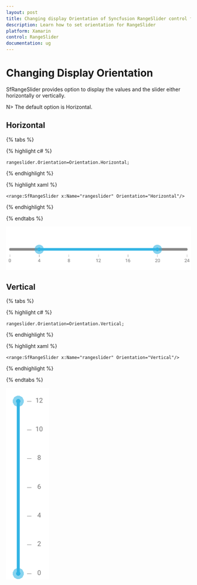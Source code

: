 ```yaml
---
layout: post
title: Changing display Orientation of Syncfusion RangeSlider control for Xamarin.Forms
description: Learn how to set orientation for RangeSlider
platform: Xamarin
control: RangeSlider
documentation: ug
---
```


# Changing Display Orientation

SfRangeSlider provides option to display the values and the slider either horizontally or vertically.

N> The default option is Horizontal.

## Horizontal

{% tabs %}

{% highlight c# %}

	rangeslider.Orientation=Orientation.Horizontal;

{% endhighlight %}

{% highlight xaml %}

	<range:SfRangeSlider x:Name="rangeslider" Orientation="Horizontal"/>
	
{% endhighlight %}

{% endtabs %}

![](images/RangeSlider-Horizontal.png)

## Vertical

{% tabs %}

{% highlight c# %}

	rangeslider.Orientation=Orientation.Vertical;

{% endhighlight %}

{% highlight xaml %}

	<range:SfRangeSlider x:Name="rangeslider" Orientation="Vertical"/>
	
{% endhighlight %}

{% endtabs %}

![](images/RangeSlider-Vertical.png)


